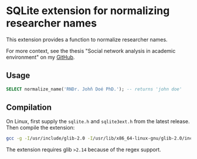 # SQLite extension for normalizing researcher names

This extension provides a function to normalize researcher names.

For more context, see the thesis "Social network analysis in academic environment" on my [GitHub](https://jindrich.bar/master-thesis/bar-social-network-analysis-in-academic-environment-2024.pdf).

## Usage

```sql
SELECT normalize_name('RNDr. Johň Doé PhD.'); -- returns 'john doe'
```

## Compilation

On Linux, first supply the `sqlite.h` and `sqlite3ext.h` from the latest release. Then compile the extension:

```bash
gcc -g -I/usr/include/glib-2.0 -I/usr/lib/x86_64-linux-gnu/glib-2.0/include -fPIC -shared ./norm.c -o norm.so -lglib-2.0
```

The extension requires glib `>2.14` because of the regex support.